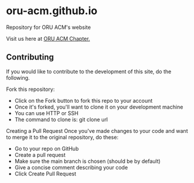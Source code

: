 # oru-acm.github.io
Repository for ORU ACM's website

Visit us here at [ORU ACM Chapter.](https://oru-acm.github.io/)

## Contributing
If you would like to contribute to the development of this site, do the following.

Fork this repository:
* Click on the Fork button to fork this repo to your account
* Once it's forked, you'll want to clone it on your development machine
* You can use HTTP or SSH
* The command to clone is: git clone url

Creating a Pull Request
Once you've made changes to your code and want to merge it to the original repository, do these:

* Go to your repo on GitHub
* Create a pull request
* Make sure the main branch is chosen (should be by default)
* Give a concise comment describing your code
* Click Create Pull Request
